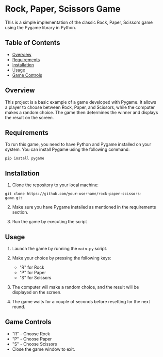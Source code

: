 # Rock, Paper, Scissors Game

This is a simple implementation of the classic Rock, Paper, Scissors game using the Pygame library in Python.

## Table of Contents

- [Overview](#overview)
- [Requirements](#requirements)
- [Installation](#installation)
- [Usage](#usage)
- [Game Controls](#game-controls)

## Overview

This project is a basic example of a game developed with Pygame. It allows a player to choose between Rock, Paper, and Scissors, while the computer makes a random choice. The game then determines the winner and displays the result on the screen.

## Requirements

To run this game, you need to have Python and Pygame installed on your system. You can install Pygame using the following command:
```
pip install pygame
```

## Installation

1. Clone the repository to your local machine:

```
git clone https://github.com/your-username/rock-paper-scissors-game.git
```

2. Make sure you have Pygame installed as mentioned in the requirements section.

3. Run the game by executing the script


## Usage

1. Launch the game by running the `main.py` script.

2. Make your choice by pressing the following keys:
   - "R" for Rock
   - "P" for Paper
   - "S" for Scissors

3. The computer will make a random choice, and the result will be displayed on the screen.

4. The game waits for a couple of seconds before resetting for the next round.

## Game Controls

- "R" - Choose Rock
- "P" - Choose Paper
- "S" - Choose Scissors
- Close the game window to exit.

